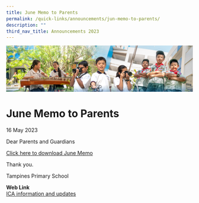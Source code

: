 ```yaml
---
title: June Memo to Parents
permalink: /quick-links/announcements/jun-memo-to-parents/
description: ""
third_nav_title: Announcements 2023
---
```

![](/images/AboutUs.jpg)

June Memo to Parents
========================
16 May 2023

Dear Parents and Guardians

[Click here to download June Memo](/for-parents/letters-to-parents/)


Thank you.

Tampines Primary School

**Web Link**<br>
[ICA information and updates](https://www.ica.gov.sg/enter-transit-depart)